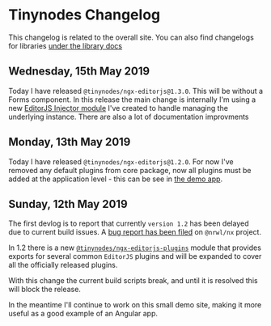 # Tinynodes Changelog

<div class="alert alert-info">
This changelog is related to the overall site. You can also find changelogs for libraries <a href="additional-documentation/tinynodes-library-docs.html">under the library docs</a>
</div>

## Wednesday, 15th May 2019

Today I have released `@tinynodes/ngx-editorjs@1.3.0`. This will be without a Forms component. In this release the main change is internally I'm using a new [EditorJS Injector module](/modules/EditorJSInstanceModule.html) I've created to handle managing the underlying instance. There are also a lot of documentation improvments

## Monday, 13th May 2019

Today I have released `@tinynodes/ngx-editorjs@1.2.0`. For now I've removed any default plugins from core package, now all plugins must be added at the application level - this can be see in [the demo app](https://github.com/tanepiper/ngx-tinynodes/tree/master/libs/ngx-editorjs-demo).

## Sunday, 12th May 2019

The first devlog is to report that currently `version 1.2` has been delayed due to current build issues.
A [bug report has been filed](https://github.com/nrwl/nx/issues/1077) on `@nrwl/nx` project.

In 1.2 there is a new [`@tinynodes/ngx-editorjs-plugins`](https://www.npmjs.com/package/@tinynodes/ngx-editorjs-plugins) module that provides exports for several common `EditorJS` plugins and will be expanded to cover all the officially released plugins.

With this change the current build scripts break, and until it is resolved this will block the release.

In the meantime I'll continue to work on this small demo site, making it more useful as a good example of an Angular app.
